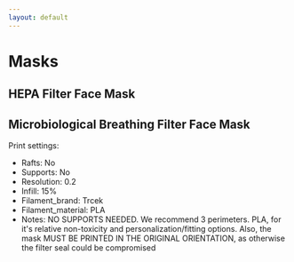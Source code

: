 ```yaml
---
layout: default
---
```


# Masks
## HEPA Filter Face Mask
## Microbiological Breathing Filter Face Mask

Print settings:

* Rafts: No
* Supports: No
* Resolution: 0.2
* Infill: 15%
* Filament_brand: Trcek
* Filament_material: PLA
* Notes: NO SUPPORTS NEEDED. We recommend 3 perimeters. PLA, for it's relative non-toxicity and personalization/fitting options. Also, the mask MUST BE PRINTED IN THE ORIGINAL ORIENTATION, as otherwise the filter seal could be compromised
